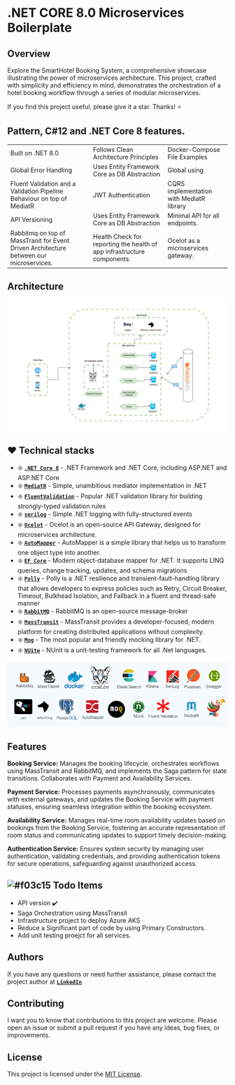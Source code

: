 # .NET CORE 8.0 Microservices Boilerplate

## Overview

Explore the SmartHotel Booking System, a comprehensive showcase illustrating the power of microservices architecture. This project, crafted with simplicity and efficiency in mind, demonstrates the orchestration of a hotel booking workflow through a series of modular microservices.

If you find this project useful, please give it a star. Thanks! ⭐


## Pattern, C#12 and .NET Core 8 features.

|   |    |   |
|---|---|---|
| Built on .NET 8.0  |Follows Clean Architecture Principles   | Docker-Compose File Examples  |
| Global Error Handling  |Uses Entity Framework Core as DB Abstraction   |Global using |
| Fluent Validation and a Validation Pipeline Behaviour on top of MediatR  |JWT Authentication   |CQRS implementation with MediatR library |
|API Versioning  |Uses Entity Framework Core as DB Abstraction   |Minimal API for all endpoints. |
|Rabbitmq on top of MassTranit for Event Driven Architecture between our microservices.  |Health Check for reporting the health of app infrastructure components.   |Ocelot as a microservices gateway. |
 





 
 
   

## Architecture
![techStack](Assets/archi-diag.jpg)  


## :hearts: Technical stacks


- ❇️ **[`.NET Core 8`](https://dotnet.microsoft.com/download)** - .NET Framework and .NET Core, including ASP.NET and ASP.NET Core
- ❇️ **[`MediatR`](https://github.com/jbogard/MediatR)** - Simple, unambitious mediator implementation in .NET
- ❇️ **[`FluentValidation`](https://github.com/FluentValidation/FluentValidation)** - Popular .NET validation library for building strongly-typed validation rules
- ❇️ **[`serilog`](https://github.com/serilog/serilog)** - Simple .NET logging with fully-structured events
- ❇️ **[`Ocelot`](https://github.com/ThreeMammals/Ocelot)** - Ocelot is an open-source API Gateway, designed for microservices architecture.
- ❇️ **[`AutoMapper`](https://automapper.org/)** - AutoMapper is a simple library that helps us to transform one object type into another.
- ❇️ **[`EF Core`](https://github.com/dotnet/efcore)** - Modern object-database mapper for .NET. It supports LINQ queries, change tracking, updates, and schema migrations
- ❇️ **[`Polly`](https://github.com/App-vNext/Polly)** - Polly is a .NET resilience and transient-fault-handling library that allows developers to express policies such as Retry, Circuit Breaker, Timeout, Bulkhead Isolation, and Fallback in a fluent and thread-safe manner
- ❇️ **[`RabbitMQ`](https://automapper.org)** - RabbitMQ is an open-source message-broker
- ❇️ **[`MassTransit`](https://masstransit.io/)** - MassTransit provides a developer-focused, modern platform for creating distributed applications without complexity.
- ❇️ **[`Mog`](https://github.com/devlooped/moq)** - The most popular and friendly mocking library for .NET.
- ❇️ **[`NUite`](https://nunit.org/)** - NUnit is a unit-testing framework for all .Net languages.

![techStack](Assets/techStack.png)  

## Features
 **Booking Service:**  Manages the booking lifecycle, orchestrates workflows using MassTransit and RabbitMQ, and implements the Saga pattern for state transitions. Collaborates with Payment and Availability Services.

**Payment Service:** Processes payments asynchronously, communicates with external gateways, and updates the Booking Service with payment statuses, ensuring seamless integration within the booking ecosystem. 

**Availability Service:** Manages real-time room availability updates based on bookings from the Booking Service, fostering an accurate representation of room status and communicating updates to support timely decision-making.

**Authentication Service:** Ensures system security by managing user authentication, validating credentials, and providing authentication tokens for secure operations, safeguarding against unauthorized access.

## ![#f03c15](https://placehold.co/15x15/f03c15/f03c15.png) Todo Items
- API version ✔️
- Saga Orchestration using MassTransit
- Infrastructure project to deploy Azure AKS
- Reduce a Significant part of code by using Primary Constructors.
- Add unit testing proejct for all services.

## Authors

If you have any questions or need further assistance, please contact the project author at **[`LinkedIn`](https://www.linkedin.com/in/askarmus/)**

## Contributing

I want you to know that contributions to this project are welcome. Please open an issue or submit a pull request if you have any ideas, bug fixes, or improvements.  

## License

This project is licensed under the [MIT License](LICENSE).
